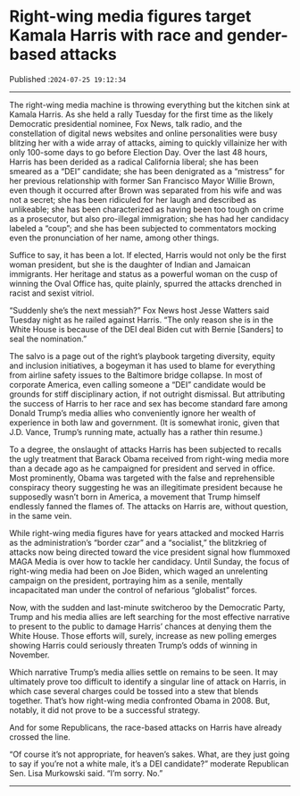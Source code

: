 # Right-wing media figures target Kamala Harris with race and gender-based attacks

Published :`2024-07-25 19:12:34`

---

The right-wing media machine is throwing everything but the kitchen sink at Kamala Harris. As she held a rally Tuesday for the first time as the likely Democratic presidential nominee, Fox News, talk radio, and the constellation of digital news websites and online personalities were busy blitzing her with a wide array of attacks, aiming to quickly villainize her with only 100-some days to go before Election Day. Over the last 48 hours, Harris has been derided as a radical California liberal; she has been smeared as a “DEI” candidate; she has been denigrated as a “mistress” for her previous relationship with former San Francisco Mayor Willie Brown, even though it occurred after Brown was separated from his wife and was not a secret; she has been ridiculed for her laugh and described as unlikeable; she has been characterized as having been too tough on crime as a prosecutor, but also pro-illegal immigration; she has had her candidacy labeled a “coup”; and she has been subjected to commentators mocking even the pronunciation of her name, among other things.

Suffice to say, it has been a lot.  If elected, Harris would not only be the first woman president, but she is the daughter of Indian and Jamaican immigrants. Her heritage and status as a powerful woman on the cusp of winning the Oval Office has, quite plainly, spurred the attacks drenched in racist and sexist vitriol.

“Suddenly she’s the next messiah?” Fox News host Jesse Watters said Tuesday night as he railed against Harris. “The only reason she is in the White House is because of the DEI deal Biden cut with Bernie [Sanders] to seal the nomination.”

The salvo is a page out of the right’s playbook targeting diversity, equity and inclusion initiatives, a bogeyman it has used to blame for everything from airline safety issues to the Baltimore bridge collapse.  In most of corporate America, even calling someone a “DEI” candidate would be grounds for stiff disciplinary action, if not outright dismissal. But attributing the success of Harris to her race and sex has become standard fare among Donald Trump’s media allies who conveniently ignore her wealth of experience in both law and government. (It is somewhat ironic, given that J.D. Vance, Trump’s running mate, actually has a rather thin resume.)

To a degree, the onslaught of attacks Harris has been subjected to recalls the ugly treatment that Barack Obama received from right-wing media more than a decade ago as he campaigned for president and served in office. Most prominently, Obama was targeted with the false and reprehensible conspiracy theory suggesting he was an illegitimate president because he supposedly wasn’t born in America, a movement that Trump himself endlessly fanned the flames of. The attacks on Harris are, without question, in the same vein.

While right-wing media figures have for years attacked and mocked Harris as the administration’s “border czar” and a “socialist,” the blitzkrieg of attacks now being directed toward the vice president signal how flummoxed MAGA Media is over how to tackle her candidacy. Until Sunday, the focus of right-wing media had been on Joe Biden, which waged an unrelenting campaign on the president, portraying him as a senile, mentally incapacitated man under the control of nefarious “globalist” forces.

Now, with the sudden and last-minute switcheroo by the Democratic Party, Trump and his media allies are left searching for the most effective narrative to present to the public to damage Harris’ chances at denying them the White House. Those efforts will, surely, increase as new polling emerges showing Harris could seriously threaten Trump’s odds of winning in November.

Which narrative Trump’s media allies settle on remains to be seen. It may ultimately prove too difficult to identify a singular line of attack on Harris, in which case several charges could be tossed into a stew that blends together. That’s how right-wing media confronted Obama in 2008. But, notably, it did not prove to be a successful strategy.

And for some Republicans, the race-based attacks on Harris have already crossed the line.

“Of course it’s not appropriate, for heaven’s sakes. What, are they just going to say if you’re not a white male, it’s a DEI candidate?” moderate Republican Sen. Lisa Murkowski said. “I’m sorry. No.”

---

